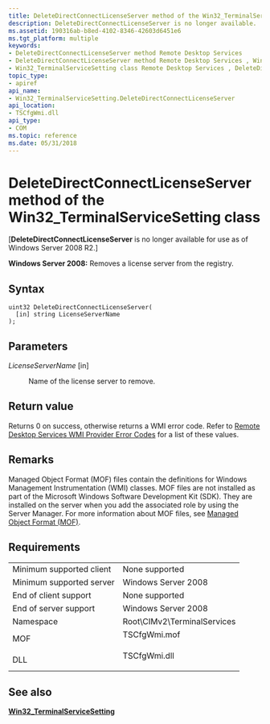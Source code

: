 ```yaml
---
title: DeleteDirectConnectLicenseServer method of the Win32_TerminalServiceSetting class
description: DeleteDirectConnectLicenseServer is no longer available.
ms.assetid: 190316ab-b8ed-4102-8346-42603d6451e6
ms.tgt_platform: multiple
keywords:
- DeleteDirectConnectLicenseServer method Remote Desktop Services
- DeleteDirectConnectLicenseServer method Remote Desktop Services , Win32_TerminalServiceSetting class
- Win32_TerminalServiceSetting class Remote Desktop Services , DeleteDirectConnectLicenseServer method
topic_type:
- apiref
api_name:
- Win32_TerminalServiceSetting.DeleteDirectConnectLicenseServer
api_location:
- TSCfgWmi.dll
api_type:
- COM
ms.topic: reference
ms.date: 05/31/2018
---
```


# DeleteDirectConnectLicenseServer method of the Win32\_TerminalServiceSetting class

\[**DeleteDirectConnectLicenseServer** is no longer available for use as of Windows Server 2008 R2.\]

**Windows Server 2008:** Removes a license server from the registry.

## Syntax


```mof
uint32 DeleteDirectConnectLicenseServer(
  [in] string LicenseServerName
);
```



## Parameters

<dl> <dt>

*LicenseServerName* \[in\]
</dt> <dd>

Name of the license server to remove.

</dd> </dl>

## Return value

Returns 0 on success, otherwise returns a WMI error code. Refer to [Remote Desktop Services WMI Provider Error Codes](terminal-services-wmi-provider-error-codes.md) for a list of these values.

## Remarks

Managed Object Format (MOF) files contain the definitions for Windows Management Instrumentation (WMI) classes. MOF files are not installed as part of the Microsoft Windows Software Development Kit (SDK). They are installed on the server when you add the associated role by using the Server Manager. For more information about MOF files, see [Managed Object Format (MOF)](/windows/desktop/WmiSdk/managed-object-format--mof-).

## Requirements



|                                     |                                                                                         |
|-------------------------------------|-----------------------------------------------------------------------------------------|
| Minimum supported client<br/> | None supported<br/>                                                               |
| Minimum supported server<br/> | Windows Server 2008<br/>                                                          |
| End of client support<br/>    | None supported<br/>                                                               |
| End of server support<br/>    | Windows Server 2008<br/>                                                          |
| Namespace<br/>                | Root\\CIMv2\\TerminalServices<br/>                                                |
| MOF<br/>                      | <dl> <dt>TSCfgWmi.mof</dt> </dl> |
| DLL<br/>                      | <dl> <dt>TSCfgWmi.dll</dt> </dl> |



## See also

<dl> <dt>

[**Win32\_TerminalServiceSetting**](win32-terminalservicesetting.md)
</dt> </dl>

 

